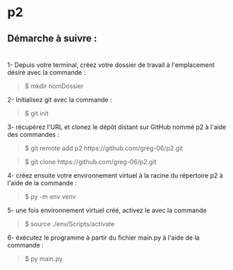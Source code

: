 # p2
## Démarche à suivre :
#
<p>1- Depuis votre terminal, créez votre dossier de travail à l'emplacement désiré avec la commande :<blockquote>$ mkdir nomDossier</blockquote>
<p>2- Initialisez git avec la commande :<blockquote>$ git init</blockquote>
<p>3- récupérez l'URL et clonez le dépôt distant sur GitHub nommé p2 à l'aide des commandes :<blockquote> $ git remote add p2 https://github.com/greg-06/p2.git</blockquote><blockquote>$ git clone https://github.com/greg-06/p2.git</blockquote></p>
<p>4- créez ensuite votre environnement virtuel à la racine du répertoire p2 à l'aide de la commande :<blockquote>$ py -m env venv</blockquote></p>
<p>5- une fois environnement virtuel créé, activez le avec la commande <blockquote>$ source ./env/Scripts/activate</blockquote>
<p>6- éxécutez le programme à partir du fichier main.py à l'aide de la commande :<blockquote>$ py main.py</blockquote>
